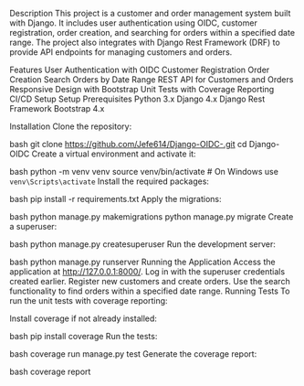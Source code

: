Description
This project is a customer and order management system built with Django. It includes user authentication using OIDC, customer registration, order creation, and searching for orders within a specified date range. The project also integrates with Django Rest Framework (DRF) to provide API endpoints for managing customers and orders.

Features
User Authentication with OIDC
Customer Registration
Order Creation
Search Orders by Date Range
REST API for Customers and Orders
Responsive Design with Bootstrap
Unit Tests with Coverage Reporting
CI/CD Setup
Setup
Prerequisites
Python 3.x
Django 4.x
Django Rest Framework
Bootstrap 4.x

Installation
Clone the repository:

bash
git clone https://github.com/Jefe614/Django-OIDC-.git
cd Django-OIDC
Create a virtual environment and activate it:

bash
python -m venv venv
source venv/bin/activate  # On Windows use `venv\Scripts\activate`
Install the required packages:

bash
pip install -r requirements.txt
Apply the migrations:

bash
python manage.py makemigrations
python manage.py migrate
Create a superuser:

bash
python manage.py createsuperuser
Run the development server:

bash
python manage.py runserver
Running the Application
Access the application at http://127.0.0.1:8000/.
Log in with the superuser credentials created earlier.
Register new customers and create orders.
Use the search functionality to find orders within a specified date range.
Running Tests
To run the unit tests with coverage reporting:

Install coverage if not already installed:

bash
pip install coverage
Run the tests:

bash
coverage run manage.py test
Generate the coverage report:

bash
coverage report
